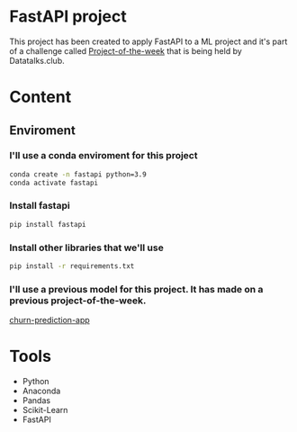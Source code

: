 # FastAPI project
This project has been created to apply FastAPI to a ML project and it's part of a challenge called [Project-of-the-week](https://github.com/DataTalksClub/project-of-the-week/blob/main/2022-12-07-fastapi.md) that is being held by Datatalks.club.
# Content
## Enviroment
### I'll use a conda enviroment for this project
```sh
conda create -n fastapi python=3.9
conda activate fastapi
```
### Install fastapi
```sh
pip install fastapi
```
### Install other libraries that we'll use
```sh
pip install -r requirements.txt
```
### I'll use a previous model for this project. It has made on a previous project-of-the-week.
[churn-prediction-app](https://github.com/eeeds/churn-prediction-app)
# Tools
-   Python
-   Anaconda
-   Pandas
-   Scikit-Learn
-   FastAPI